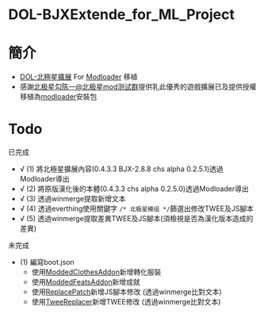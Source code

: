 # DOL-BJXExtende_for_ML_Project
# 簡介
* [DOL-北極星擴展][bjx] For [Modloader][ml] 移植
* 感謝[北极星勾陈一@北极星mod测试群][bjx]提供乳此優秀的遊戲擴展已及提供授權移植為[modloader][ml]安裝包
# Todo
已完成
* √ (1) 將北極星擴展內容(0.4.3.3 BJX-2.8.8 chs alpha 0.2.5.1)透過Modloader導出
* √ (2) 將原版漢化後的本體(0.4.3.3 chs alpha 0.2.5.0)透過Modloader導出
* √ (3) 透過winmerge提取新增文本
* √ (4) 透過everthing使用關鍵字 `/* 北极星模组 */`篩選出修改TWEE及JS腳本
* √ (5) 透過winmerge提取差異TWEE及JS腳本(須檢視是否為漢化版本造成的差異)  

未完成
* (1) 編寫boot.json
    * 使用[ModdedClothesAddon][ca]新增轉化服裝
    * 使用[ModdedFeatsAddon][fa]新增成就
    * 使用[ReplacePatch][RP]新增JS腳本修改 (透過winmerge比對文本)
    * 使用[TweeReplacer][tr]新增TWEE修改 (透過winmerge比對文本)




[ml]:https://github.com/Lyoko-Jeremie/sugarcube-2-ModLoader
[bjx]:https://github.com/cphxj123/Dol-BJX-Ex
[RP]:https://github.com/Lyoko-Jeremie/Degrees-of-Lewdity_Mod_ReplacePatch
[tr]:https://github.com/Lyoko-Jeremie/Degrees-of-Lewdity_Mod_TweeReplacer
[ca]:https://github.com/Lyoko-Jeremie/DoL_ModdedClothesAddon
[fa]:https://github.com/Lyoko-Jeremie/DoL_ModdedFeatsAddon
